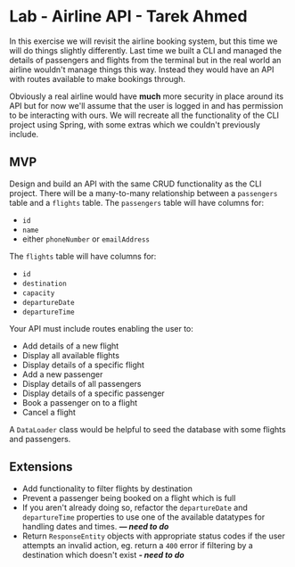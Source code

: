 # Lab - Airline API - Tarek Ahmed

In this exercise we will revisit the airline booking system, but this time we will do things slightly differently. Last time we built a CLI and managed the details of passengers and flights from the terminal but in the real world an airline wouldn't manage things this way. Instead they would have an API with routes available to make bookings through.

Obviously a real airline would have **much** more security in place around its API but for now we'll assume that the user is logged in and has permission to be interacting with ours. We will recreate all the functionality of the CLI project using Spring, with some extras which we couldn't previously include.

## MVP

Design and build an API with the same CRUD functionality as the CLI project. There will be a many-to-many relationship between a `passengers` table and a `flights` table. The `passengers` table will have columns for:

- `id`
- `name`
- either `phoneNumber` or `emailAddress`

The `flights` table will have columns for:

- `id`
- `destination`
- `capacity`
- `departureDate`
- `departureTime`

Your API must include routes enabling the user to:

- Add details of a new flight
- Display all available flights
- Display details of a specific flight
- Add a new passenger 
- Display details of all passengers 
- Display details of a specific passenger 
- Book a passenger on to a flight 
- Cancel a flight

A `DataLoader` class would be helpful to seed the database with some flights and passengers.

## Extensions

- Add functionality to filter flights by destination
- Prevent a passenger being booked on a flight which is full
- If you aren't already doing so, refactor the `departureDate` and `departureTime` properties to use one of the available datatypes for handling dates and times. **_— need to do_**
- Return `ResponseEntity` objects with appropriate status codes if the user attempts an invalid action, eg. return a `400` error if filtering by a destination which doesn't exist **_- need to do_**
